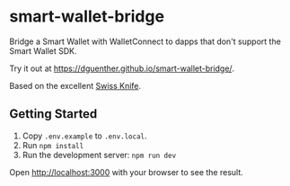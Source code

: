# smart-wallet-bridge

Bridge a Smart Wallet with WalletConnect to dapps that don't support the Smart Wallet SDK.

Try it out at https://dguenther.github.io/smart-wallet-bridge/.

Based on the excellent [Swiss Knife](https://github.com/swiss-knife-xyz/swiss-knife).

## Getting Started

1. Copy `.env.example` to `.env.local`.
1. Run `npm install`
1. Run the development server: `npm run dev`

Open [http://localhost:3000](http://localhost:3000) with your browser to see the result.

